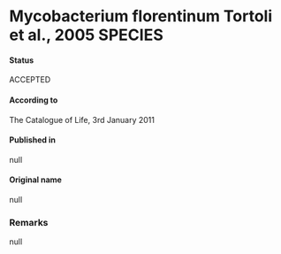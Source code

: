 # Mycobacterium florentinum Tortoli et al., 2005 SPECIES

#### Status
ACCEPTED

#### According to
The Catalogue of Life, 3rd January 2011

#### Published in
null

#### Original name
null

### Remarks
null